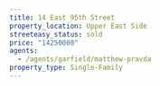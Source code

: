 ```yaml
---
title: 14 East 95th Street
property_location: Upper East Side
streeteasy_status: sold
price: "14250000"
agents:
  - /agents/garfield/matthew-pravda
property_type: Single-Family
---
```

